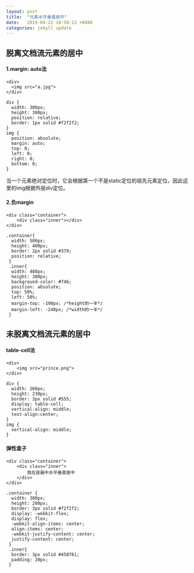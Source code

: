 ```yaml
---
layout: post
title:  "元素水平垂直居中"
date:   2019-04-22 10:58:13 +0800
categories: jekyll update
---
```



## 脱离文档流元素的居中



#### 1.margin: auto法
```
<div>
  <img src="a.jpg">
</div>
```
```
div {
  width: 300px;
  height: 300px;
  position: relative;
  border: 1px solid #f2f2f2;
}
img {
  position: absolute;
  margin: auto;
  top: 0;
  left: 0;
  right: 0;
  bottom: 0;
}
```


当一个元素绝对定位时，它会根据第一个不是static定位的祖先元素定位，因此这里的img根据外层div定位。




#### 2.负margin
```
<div class="container">
    <div class="inner"></div>
</div>
```

```
.container{
  width: 500px;
  height: 400px;
  border: 2px solid #379;
  position: relative;
 }
 .inner{
  width: 480px;
  height: 380px;
  background-color: #746;
  position: absolute;
  top: 50%;
  left: 50%;
  margin-top: -190px; /*height的一半*/
  margin-left: -240px; /*width的一半*/
 }
```

## 未脱离文档流元素的居中
#### table-cell法
```
<div>
    <img src="prince.png">
</div>
```

```
div {
  width: 260px;
  height: 230px;
  border: 3px solid #555;
  display: table-cell;
  vertical-align: middle;
  text-align:center;
}
img {
  vertical-align: middle;
}
```

#### 弹性盒子
```
<div class="container">
    <div class="inner">
        我在容器中水平垂直居中
    </div>
</div>
```

```
.container {
  width: 300px;
  height: 200px;
  border: 3px solid #f2f2f2;
  display: -webkit-flex;
  display: flex;
  -webkit-align-items: center;
  align-items: center;
  -webkit-justify-content: center;
  justify-content: center;
 }
 .inner{
  border: 3px solid #458761;
  padding: 20px;
 }
```